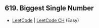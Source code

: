 ## 619. Biggest Single Number

-  [LeetCode](https://leetcode.com/problems/biggest-single-number/) | [LeetCode CH](https://leetcode.cn/problems/biggest-single-number/) (Easy)

